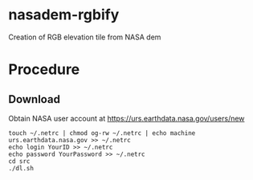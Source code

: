 # nasadem-rgbify
Creation of RGB elevation tile from NASA dem


# Procedure
## Download
Obtain NASA user account at https://urs.earthdata.nasa.gov/users/new

```
touch ~/.netrc | chmod og-rw ~/.netrc | echo machine urs.earthdata.nasa.gov >> ~/.netrc
echo login YourID >> ~/.netrc
echo password YourPassword >> ~/.netrc
cd src
./dl.sh
```


